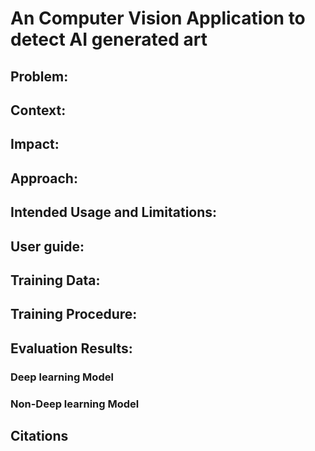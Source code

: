 
# An Computer Vision Application to detect AI generated art

## Problem:
## Context:
## Impact:

## Approach:

## Intended Usage and Limitations:

## User guide:

## Training Data:

## Training Procedure:

## Evaluation Results:
### Deep learning Model
### Non-Deep learning Model

## Citations






